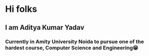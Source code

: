 # Hi folks
## I am Aditya Kumar Yadav
### Currently in Amity University Noida to pursue one of the hardest course, Computer Science and Engineering😁
